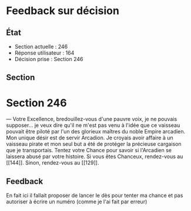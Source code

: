 # Feedback sur décision

## État
- Section actuelle : 246
- Réponse utilisateur : 164
- Décision prise : Section 246

## Section
# Section 246

— Votre Excellence, bredouillez-vous d'une pauvre voix, je ne pouvais supposer... je veux dire qu'il ne m'est pas venu à l'idée que ce vaisseau pouvait être piloté par l'un des glorieux maîtres du noble Empire arcadien. Mon unique désir est de servir Arcadion. Je croyais avoir affaire à un vaisseau pirate et mon seul but a été de protéger la précieuse cargaison que je transportais. Tentez votre Chance pour savoir si l'Arcadien se laissera abusé par votre histoire. Si vous êtes Chanceux, rendez-vous au [[144]]. Sinon, rendez-vous au [[129]].

## Feedback
En fait ici il fallait proposer de lancer le dès pour tenter ma chance et pas autoriser à écrire un numéro (comme je l'ai fait par erreur)
